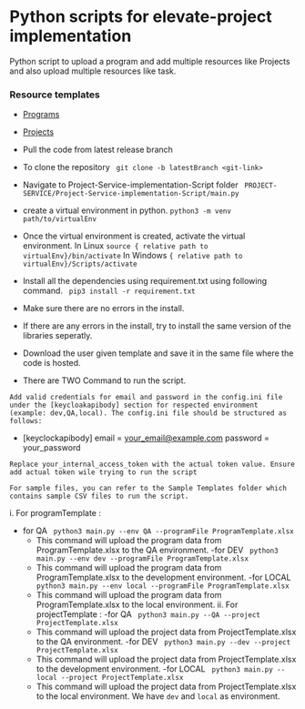 # Python scripts for elevate-project implementation

Python script to upload a program and add multiple resources like Projects and also upload multiple resources like task.

### Resource templates
- [Programs](https://docs.google.com/spreadsheets/d/1mivwHzxrZyLHcM8ApOAeYIRLip-jJJXJ/edit?usp=sharing&ouid=113799545932705393937&rtpof=true&sd=true)
- [Projects](https://docs.google.com/spreadsheets/d/10STEIdqJuM03NzopGPHPcD74YBUE7IzMct5WfmvnwFM/edit?usp=sharing)

- Pull the code from latest release branch
- To clone the repository 
``` git clone -b latestBranch <git-link>```
- Navigate to Project-Service-implementation-Script folder 
``` PROJECT-SERVICE/Project-Service-implementation-Script/main.py```
- create a virtual environment in python.
``` python3 -m venv path/to/virtualEnv ```
- Once the virtual environment is created, activate the virtual environment.
In Linux
``` source { relative path to virtualEnv}/bin/activate ```
In Windows
``` { relative path to virtualEnv}/Scripts/activate ```
- Install all the dependencies using requirement.txt using following command. 
```  pip3 install -r requirement.txt ```
- Make sure there are no errors in the install.
- If there are any errors in the install, try to install the same version of the libraries seperatly.
- Download the user given template and save it in the same file where the code is hosted.
- There are TWO Command to run the script.

```Add valid credentials for email and password in the config.ini file under the [keycloakapibody] section for respected environment (example: dev,QA,local). The config.ini file should be structured as follows:```
- [keyclockapibody]
   email = your_email@example.com
   password = your_password

```Replace your_internal_access_token with the actual token value. Ensure add actual token wile trying to run the script```

```For sample files, you can refer to the Sample Templates folder which contains sample CSV files to run the script.```

i. For programTemplate : 
- for QA
```  python3 main.py --env QA --programFile ProgramTemplate.xlsx ```
   - This command will upload the program data from ProgramTemplate.xlsx to the QA environment.
-for DEV
```  python3 main.py --env dev --programFile ProgramTemplate.xlsx ```
   - This command will upload the program data from ProgramTemplate.xlsx to the development environment. 
-for LOCAL
```  python3 main.py --env local --programFile ProgramTemplate.xlsx ```
   - This command will upload the program data from ProgramTemplate.xlsx to the local environment.
ii. For projectTemplate :
-for QA
```  python3 main.py --QA --project ProjectTemplate.xlsx ```
   - This command will upload the project data from ProjectTemplate.xlsx to the QA environment. 
-for DEV
```  python3 main.py --dev --project ProjectTemplate.xlsx ```
   - This command will upload the project data from ProjectTemplate.xlsx to the development environment.
-for LOCAL
```  python3 main.py --local --project ProjectTemplate.xlsx ```
   - This command will upload the project data from ProjectTemplate.xlsx to the local environment.
We have ``` dev ``` and ``` local ``` as environment.

